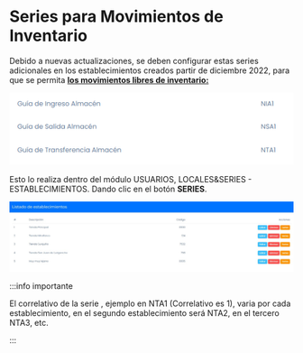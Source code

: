 # Series para Movimientos de Inventario


Debido a nuevas actualizaciones, se deben configurar estas series adicionales en los establecimientos creados partir de diciembre 2022, para que se permita **[los movimientos libres de inventario:](https://fastura.github.io/documentacion/inventario/Movimientos-libres-de-inventario)**

![alt text](img/image.png)

Esto lo realiza dentro del módulo USUARIOS, LOCALES&SERIES - ESTABLECIMIENTOS. Dando clic en el botón **SERIES**.

![alt text](img/series3.jpg)

:::info importante

El correlativo de la serie , ejemplo en NTA1 (Correlativo es 1), varia por cada establecimiento, en el segundo establecimiento será NTA2, en el tercero NTA3, etc.

:::
